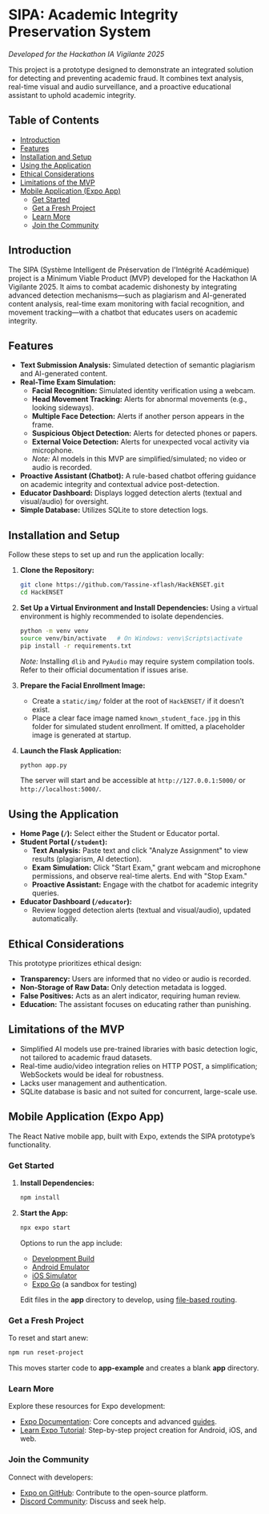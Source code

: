 # SIPA: Academic Integrity Preservation System

*Developed for the Hackathon IA Vigilante 2025*

This project is a prototype designed to demonstrate an integrated solution for detecting and preventing academic fraud. It combines text analysis, real-time visual and audio surveillance, and a proactive educational assistant to uphold academic integrity.

## Table of Contents

- [Introduction](#introduction)
- [Features](#features)
- [Installation and Setup](#installation-and-setup)
- [Using the Application](#using-the-application)
- [Ethical Considerations](#ethical-considerations)
- [Limitations of the MVP](#limitations-of-the-mvp)
- [Mobile Application (Expo App)](#mobile-application-expo-app)
  - [Get Started](#get-started)
  - [Get a Fresh Project](#get-a-fresh-project)
  - [Learn More](#learn-more)
  - [Join the Community](#join-the-community)

## Introduction

The SIPA (Système Intelligent de Préservation de l'Intégrité Académique) project is a Minimum Viable Product (MVP) developed for the Hackathon IA Vigilante 2025. It aims to combat academic dishonesty by integrating advanced detection mechanisms—such as plagiarism and AI-generated content analysis, real-time exam monitoring with facial recognition, and movement tracking—with a chatbot that educates users on academic integrity.

## Features

- **Text Submission Analysis:** Simulated detection of semantic plagiarism and AI-generated content.
- **Real-Time Exam Simulation:**
  - **Facial Recognition:** Simulated identity verification using a webcam.
  - **Head Movement Tracking:** Alerts for abnormal movements (e.g., looking sideways).
  - **Multiple Face Detection:** Alerts if another person appears in the frame.
  - **Suspicious Object Detection:** Alerts for detected phones or papers.
  - **External Voice Detection:** Alerts for unexpected vocal activity via microphone.
  - *Note:* AI models in this MVP are simplified/simulated; no video or audio is recorded.
- **Proactive Assistant (Chatbot):** A rule-based chatbot offering guidance on academic integrity and contextual advice post-detection.
- **Educator Dashboard:** Displays logged detection alerts (textual and visual/audio) for oversight.
- **Simple Database:** Utilizes SQLite to store detection logs.

## Installation and Setup

Follow these steps to set up and run the application locally:

1. **Clone the Repository:**
   ```bash
   git clone https://github.com/Yassine-xflash/HackENSET.git
   cd HackENSET
   ```

2. **Set Up a Virtual Environment and Install Dependencies:**
   Using a virtual environment is highly recommended to isolate dependencies.
   ```bash
   python -m venv venv
   source venv/bin/activate   # On Windows: venv\Scripts\activate
   pip install -r requirements.txt
   ```
   *Note:* Installing `dlib` and `PyAudio` may require system compilation tools. Refer to their official documentation if issues arise.

3. **Prepare the Facial Enrollment Image:**
   - Create a `static/img/` folder at the root of `HackENSET/` if it doesn’t exist.
   - Place a clear face image named `known_student_face.jpg` in this folder for simulated student enrollment. If omitted, a placeholder image is generated at startup.

4. **Launch the Flask Application:**
   ```bash
   python app.py
   ```
   The server will start and be accessible at `http://127.0.0.1:5000/` or `http://localhost:5000/`.

## Using the Application

- **Home Page (`/`):** Select either the Student or Educator portal.
- **Student Portal (`/student`):**
  - **Text Analysis:** Paste text and click "Analyze Assignment" to view results (plagiarism, AI detection).
  - **Exam Simulation:** Click "Start Exam," grant webcam and microphone permissions, and observe real-time alerts. End with "Stop Exam."
  - **Proactive Assistant:** Engage with the chatbot for academic integrity queries.
- **Educator Dashboard (`/educator`):**
  - Review logged detection alerts (textual and visual/audio), updated automatically.

## Ethical Considerations

This prototype prioritizes ethical design:
- **Transparency:** Users are informed that no video or audio is recorded.
- **Non-Storage of Raw Data:** Only detection metadata is logged.
- **False Positives:** Acts as an alert indicator, requiring human review.
- **Education:** The assistant focuses on educating rather than punishing.

## Limitations of the MVP

- Simplified AI models use pre-trained libraries with basic detection logic, not tailored to academic fraud datasets.
- Real-time audio/video integration relies on HTTP POST, a simplification; WebSockets would be ideal for robustness.
- Lacks user management and authentication.
- SQLite database is basic and not suited for concurrent, large-scale use.

## Mobile Application (Expo App)

The React Native mobile app, built with Expo, extends the SIPA prototype’s functionality.

### Get Started

1. **Install Dependencies:**
   ```bash
   npm install
   ```

2. **Start the App:**
   ```bash
   npx expo start
   ```
   Options to run the app include:
   - [Development Build](https://docs.expo.dev/develop/development-builds/introduction/)
   - [Android Emulator](https://docs.expo.dev/workflow/android-studio-emulator/)
   - [iOS Simulator](https://docs.expo.dev/workflow/ios-simulator/)
   - [Expo Go](https://expo.dev/go) (a sandbox for testing)

   Edit files in the **app** directory to develop, using [file-based routing](https://docs.expo.dev/router/introduction).

### Get a Fresh Project

To reset and start anew:
```bash
npm run reset-project
```
This moves starter code to **app-example** and creates a blank **app** directory.

### Learn More

Explore these resources for Expo development:
- [Expo Documentation](https://docs.expo.dev/): Core concepts and advanced [guides](https://docs.expo.dev/guides).
- [Learn Expo Tutorial](https://docs.expo.dev/tutorial/introduction/): Step-by-step project creation for Android, iOS, and web.

### Join the Community

Connect with developers:
- [Expo on GitHub](https://github.com/expo/expo): Contribute to the open-source platform.
- [Discord Community](https://chat.expo.dev): Discuss and seek help.
